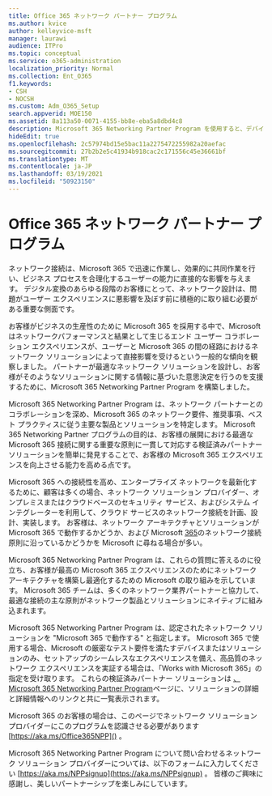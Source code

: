 ```yaml
---
title: Office 365 ネットワーク パートナー プログラム
ms.author: kvice
author: kelleyvice-msft
manager: laurawi
audience: ITPro
ms.topic: conceptual
ms.service: o365-administration
localization_priority: Normal
ms.collection: Ent_O365
f1.keywords:
- CSH
- NOCSH
ms.custom: Adm_O365_Setup
search.appverid: MOE150
ms.assetid: 8a113a50-0071-4155-bb8e-eba5a8dbd4c8
description: Microsoft 365 Networking Partner Program を使用すると、デバイスは Microsoft 365 での作業として認定されます。
hideEdit: true
ms.openlocfilehash: 2c57974bd15e5bac11a2275472255982a20aefac
ms.sourcegitcommit: 27b2b2e5c41934b918cac2c171556c45e36661bf
ms.translationtype: MT
ms.contentlocale: ja-JP
ms.lasthandoff: 03/19/2021
ms.locfileid: "50923150"
---
```

# <a name="microsoft-365-networking-partner-program"></a>Office 365 ネットワーク パートナー プログラム

ネットワーク接続は、Microsoft 365 で迅速に作業し、効果的に共同作業を行い、ビジネス プロセスを合理化するユーザーの能力に直接的な影響を与えます。 デジタル変換のあらゆる段階のお客様にとって、ネットワーク設計は、問題がユーザー エクスペリエンスに悪影響を及ぼす前に積極的に取り組む必要がある重要な側面です。

お客様がビジネスの生産性のために Microsoft 365 を採用する中で、Microsoft はネットワークパフォーマンスと結果として生じるエンド ユーザー コラボレーション エクスペリエンスが、ユーザーと Microsoft 365 の間の経路におけるネットワーク ソリューションによって直接影響を受けるという一般的な傾向を観察しました。 パートナーが最適なネットワーク ソリューションを設計し、お客様がそのようなソリューションに関する情報に基づいた意思決定を行うのを支援するために、Microsoft 365 Networking Partner Program を構築しました。

Microsoft 365 Networking Partner Program は、ネットワーク パートナーとのコラボレーションを深め、Microsoft 365 のネットワーク要件、推奨事項、ベスト プラクティスに従う主要な製品とソリューションを特定します。 Microsoft 365 Networking Partner プログラムの目的は、お客様の展開における最適な Microsoft 365 接続に関する重要な原則に一貫して対応する検証済みパートナー ソリューションを簡単に発見することで、お客様の Microsoft 365 エクスペリエンスを向上させる能力を高める点です。

Microsoft 365 への接続性を高め、エンタープライズ ネットワークを最新化するために、顧客は多くの場合、ネットワーク ソリューション プロバイダー、オンプレミスまたはクラウドベースのセキュリティ サービス、およびシステム インテグレーターを利用して、クラウド サービスのネットワーク接続を計画、設計、実装します。 お客様は、ネットワーク アーキテクチャとソリューションが Microsoft 365 で動作するかどうか、および Microsoft [365](./microsoft-365-network-connectivity-principles.md)のネットワーク接続原則に沿っているかどうかを Microsoft に尋ねる場合が多い。

Microsoft 365 Networking Partner Program は、これらの質問に答えるのに役立ち、お客様が最高の Microsoft 365 エクスペリエンスのためにネットワーク アーキテクチャを構築し最適化するための Microsoft の取り組みを示しています。 Microsoft 365 チームは、多くのネットワーク業界パートナーと協力して、最適な接続の主な原則がネットワーク製品とソリューションにネイティブに組み込まれます。

Microsoft 365 Networking Partner Program は、認定されたネットワーク ソリューションを "Microsoft 365 で動作する" と指定します。 Microsoft 365 で使用する場合、Microsoft の厳密なテスト要件を満たすデバイスまたはソリューションのみ、セットアップのシームレスなエクスペリエンスを備え、高品質のネットワーク エクスペリエンスを実証する場合は、「Works with Microsoft 365」の指定を受け取ります。 これらの検証済みパートナー ソリューションは [、Microsoft 365 Networking Partner Program](https://www.microsoft.com/microsoft-365/partners/O365networkingpartners)ページに、ソリューションの詳細と詳細情報へのリンクと共に一覧表示されます。

Microsoft 365 のお客様の場合は、このページでネットワーク ソリューション プロバイダーにこのプログラムを認識させる必要があります [https://aka.ms/Office365NPP]() 。

Microsoft 365 Networking Partner Program について問い合わせるネットワーク ソリューション プロバイダーについては、以下のフォームに入力してください [https://aka.ms/NPPsignup](https://aka.ms/NPPsignup) 。 皆様のご興味に感謝し、美しいパートナーシップを楽しみにしています。